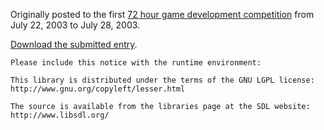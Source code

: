 Originally posted to the first [72 hour game development competition](https://github.com/featherless/72hourgdc)
from July 22, 2003 to July 28, 2003.

[Download the submitted entry](archive/submission.zip).

    Please include this notice with the runtime environment:

    This library is distributed under the terms of the GNU LGPL license:
    http://www.gnu.org/copyleft/lesser.html

    The source is available from the libraries page at the SDL website:
    http://www.libsdl.org/
